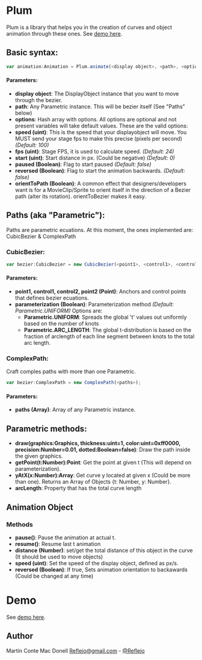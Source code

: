 # Plum

Plum is a library that helps you in the creation of curves and object animation through these ones. See [demo here](http://reflejo.github.com/plum/).

## Basic syntax:

```javascript
var animation:Animation = Plum.animate(<display object>, <path>, <options>);
```

#### Parameters:

 * **display object**: The DisplayObject instance that you want to move through the bezier.
 * **path**: Any Parametric instance. This will be bezier itself (See "Paths" below)
 * **options**: Hash array with options. All options are optional and not present variables will take default values. These are the valid options:
 * **speed (uint)**: This is the speed that your displayobject will move. You MUST send your stage fps to make this precise (pixels per second) *(Default: 100)*
 * **fps (uint)**: Stage FPS, it is used to calculate speed. *(Default: 24)*
 * **start (uint)**: Start distance in px. (Could be negative) *(Default: 0)*
 * **paused (Boolean)**: Flag to start paused *(Default: false)*
 * **reversed (Boolean)**: Flag to start the animation backwards. *(Default: false)*
 * **orientToPath (Boolean)**: A common effect that designers/developers want is for a MovieClip/Sprite to orient itself in the direction of a Bezier path (alter its rotation). orientToBezier makes it easy.

## Paths (aka "Parametric"):

Paths are parametric ecuations. At this moment, the ones implemented are: CubicBezier & ComplexPath

### CubicBezier:	

```javascript
var bezier:CubicBezier = new CubicBezier(<point1>, <control1>, <control2>, <point2>, <parameterization>);
```

#### Parameters:

 * **point1, control1, control2, point2 (Point)**: Anchors and control points that defines bezier ecuations.
 * **parameterization (Boolean)**: Parameterization method *(Default: Parametric.UNIFORM)* Options are:
   * **Parametric.UNIFORM**: Spreads the global 't' values out uniformly based on the number of knots
   * **Parametric.ARC_LENGTH**: The global t-distribution is based on the fraction of arclength of each line segment between knots to the total arc length.

### ComplexPath:

Craft comples paths with more than one Parametric.

```javascript
var bezier:ComplexPath = new ComplexPath(<paths>);
```

#### Parameters:

 * **paths (Array)**: Array of any Parametric instance.

## Parametric methods:

 * **draw(graphics:Graphics, thickness:uint=1, color:uint=0xff0000, precision:Number=0.01, dotted:Boolean=false)**: Draw the path inside the given graphics.
 * **getPoint(t:Number):Point**: Get the point at given t (This will depend on parameterization).
 * **yAtX(x:Number):Array**: Get curve y located at given x (Could be more than one). Returns an Array of Objects {t: Number, y: Number}.
 * **arcLength**: Property that has the total curve length

## Animation Object

### Methods

 * **pause()**: Pause the animation at actual t.
 * **resume()**: Resume last t animation
 * **distance (Number)**: set/get the total distance of this object in the curve (It should be used to move objects)
 * **speed (uint)**: Set the speed of the display object, defined as px/s.
 * **reversed (Boolean)**: If true, Sets animation orientation to backawards (Could be changed at any time)

# Demo

See [demo here](http://reflejo.github.com/plum/).
 
## Author
 
Martín Conte Mac Donell <Reflejo@gmail.com> - [@Reflejo](https://twitter.com/reflejo)